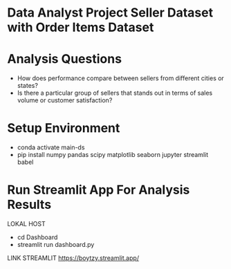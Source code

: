 # Data Analyst Project Seller Dataset with Order Items Dataset

# Analysis Questions
- How does performance compare between sellers from different cities or states?
- Is there a particular group of sellers that stands out in terms of sales volume or customer satisfaction?

# Setup Environment
- conda activate main-ds
- pip install numpy pandas scipy matplotlib seaborn jupyter streamlit babel

# Run Streamlit App For Analysis Results

LOKAL HOST
- cd Dashboard
- streamlit run dashboard.py

LINK STREAMLIT
https://boytzy.streamlit.app/
